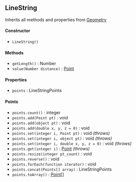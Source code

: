 ## LineString

Inherits all methods and properties from [Geometry](geometry.md)

#### Constructor

- `LineString()`

#### Methods

- `getLength()` : Number
- `value(Number distance)` : [Point](point.md)

#### Properties

- `points` : LineStringPoints

#### Points

- `points.count()` : integer
- `points.add(Point pt)` : void
- `points.add(object pt)` : void
- `points.add(double x, y, z = 0)` : void
- `points.set(integer i, Point pt)` : void *(throws)*
- `points.set(integer i, object pt)` : void *(throws)*
- `points.set(integer i, double x, y, z = 0)` : void *(throws)*
- `points.get(integer i)` : [Point](point.md) *(throws)*
- `points.resize(integer pt_count)` : void
- `points.reverse()` : void
- `points.forEach(function iterator)` : void
- `points.concat(Points[] array)` : LineStringPoints
- `points.toArray()` : [Point](point.md)[]
